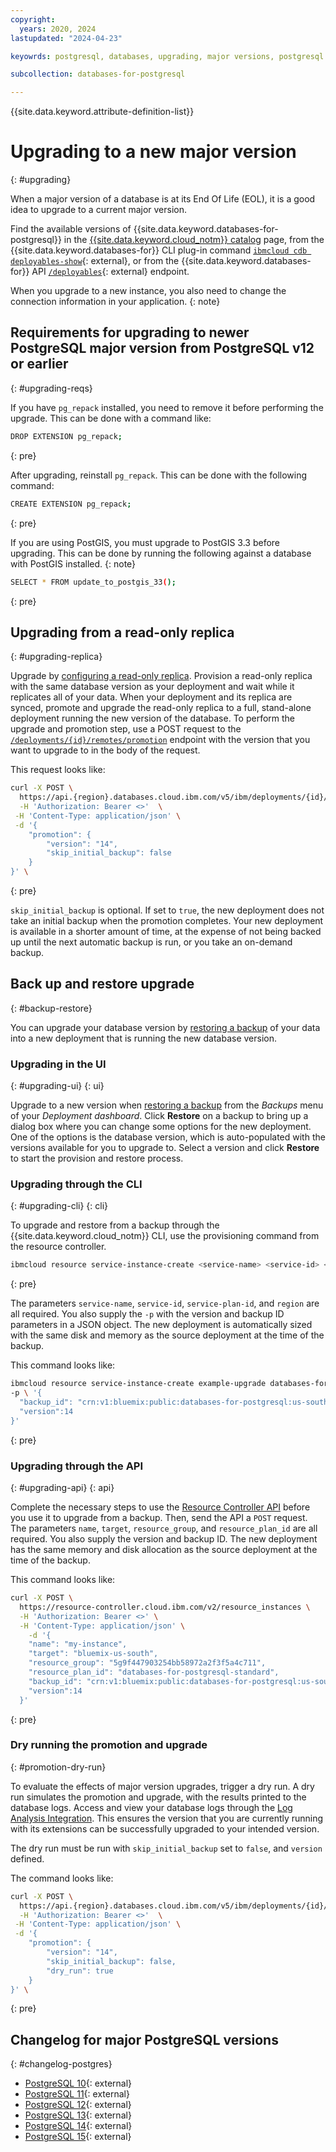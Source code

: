 ```yaml
---
copyright:
  years: 2020, 2024
lastupdated: "2024-04-23"

keyowrds: postgresql, databases, upgrading, major versions, postgresql new deployment, postgresql database version, postgresql major version

subcollection: databases-for-postgresql

---
```


{{site.data.keyword.attribute-definition-list}}

# Upgrading to a new major version
{: #upgrading}

When a major version of a database is at its End Of Life (EOL), it is a good idea to upgrade to a current major version. 

Find the available versions of {{site.data.keyword.databases-for-postgresql}} in the [{{site.data.keyword.cloud_notm}} catalog](https://cloud.ibm.com/catalog/databases-for-postgresql) page, from the {{site.data.keyword.databases-for}} CLI plug-in command [`ibmcloud cdb deployables-show`](/docs/databases-cli-plugin?topic=databases-cli-plugin-cdb-reference#deployables-show){: external}, or from the {{site.data.keyword.databases-for}} API [`/deployables`](https://cloud.ibm.com/apidocs/cloud-databases-api#get-all-deployable-databases){: external} endpoint.

When you upgrade to a new instance, you also need to change the connection information in your application.
{: note}

## Requirements for upgrading to newer PostgreSQL major version from PostgreSQL v12 or earlier
{: #upgrading-reqs}

If you have `pg_repack` installed, you need to remove it before performing the upgrade. This can be done with a command like:

```sh
DROP EXTENSION pg_repack; 
```
{: pre}

After upgrading, reinstall `pg_repack`. This can be done with the following command:

```sh
CREATE EXTENSION pg_repack;
```
{: pre}

If you are using PostGIS, you must upgrade to PostGIS 3.3 before upgrading. This can be done by running the following against a database with PostGIS installed.
{: note}

```sh
SELECT * FROM update_to_postgis_33();
```
{: pre}


## Upgrading from a read-only replica
{: #upgrading-replica}

Upgrade by [configuring a read-only replica](/docs/databases-for-postgresql?topic=databases-for-postgresql-read-only-replicas). Provision a read-only replica with the same database version as your deployment and wait while it replicates all of your data. When your deployment and its replica are synced, promote and upgrade the read-only replica to a full, stand-alone deployment running the new version of the database. To perform the upgrade and promotion step, use a POST request to the [`/deployments/{id}/remotes/promotion`](https://cloud.ibm.com/apidocs/cloud-databases-api#promote-read-only-replica-to-a-full-deployment) endpoint with the version that you want to upgrade to in the body of the request. 

This request looks like:
```sh
curl -X POST \
  https://api.{region}.databases.cloud.ibm.com/v5/ibm/deployments/{id}/remotes/promotion \
  -H 'Authorization: Bearer <>'  \
 -H 'Content-Type: application/json' \
 -d '{
    "promotion": {
        "version": "14",
        "skip_initial_backup": false
    }
}' \
```
{: pre}

`skip_initial_backup` is optional. If set to `true`, the new deployment does not take an initial backup when the promotion completes. Your new deployment is available in a shorter amount of time, at the expense of not being backed up until the next automatic backup is run, or you take an on-demand backup.

## Back up and restore upgrade
{: #backup-restore}

You can upgrade your database version by [restoring a backup](/docs/cloud-databases?topic=cloud-databases-dashboard-backups&interface=ui#restore-backup-ui) of your data into a new deployment that is running the new database version.

### Upgrading in the UI
{: #upgrading-ui}
{: ui}

Upgrade to a new version when [restoring a backup](/docs/cloud-databases?topic=cloud-databases-dashboard-backups&interface=ui#restore-backup-ui) from the _Backups_ menu of your _Deployment dashboard_. Click **Restore** on a backup to bring up a dialog box where you can change some options for the new deployment. One of the options is the database version, which is auto-populated with the versions available for you to upgrade to. Select a version and click **Restore** to start the provision and restore process.

### Upgrading through the CLI
{: #upgrading-cli}
{: cli}

To upgrade and restore from a backup through the {{site.data.keyword.cloud_notm}} CLI, use the provisioning command from the resource controller.
```sh
ibmcloud resource service-instance-create <service-name> <service-id> <service-plan-id> <region>
```
{: pre}

The parameters `service-name`, `service-id`, `service-plan-id`, and `region` are all required. You also supply the `-p` with the version and backup ID parameters in a JSON object. The new deployment is automatically sized with the same disk and memory as the source deployment at the time of the backup.

This command looks like:
```sh
ibmcloud resource service-instance-create example-upgrade databases-for-postgresql standard us-south \
-p \ '{
  "backup_id": "crn:v1:bluemix:public:databases-for-postgresql:us-south:a/54e8ffe85dcedf470db5b5ee6ac4a8d8:1b8f53db-fc2d-4e24-8470-f82b15c71717:backup:06392e97-df90-46d8-98e8-cb67e9e0a8e6",
  "version":14
}'
```
{: pre}

### Upgrading through the API
{: #upgrading-api}
{: api}

Complete the necessary steps to use the [Resource Controller API](/docs/databases-for-postgresql?topic=databases-for-postgresql-provisioning&interface=api#provision-controller-api) before you use it to upgrade from a backup. Then, send the API a `POST` request. The parameters `name`, `target`, `resource_group`, and `resource_plan_id` are all required. You also supply the version and backup ID. The new deployment has the same memory and disk allocation as the source deployment at the time of the backup. 

This command looks like:
```sh
curl -X POST \
  https://resource-controller.cloud.ibm.com/v2/resource_instances \
  -H 'Authorization: Bearer <>' \
  -H 'Content-Type: application/json' \
    -d '{
    "name": "my-instance",
    "target": "bluemix-us-south",
    "resource_group": "5g9f447903254bb58972a2f3f5a4c711",
    "resource_plan_id": "databases-for-postgresql-standard",
    "backup_id": "crn:v1:bluemix:public:databases-for-postgresql:us-south:a/54e8ffe85dcedf470db5b5ee6ac4a8d8:1b8f53db-fc2d-4e24-8470-f82b15c71717:backup:06392e97-df90-46d8-98e8-cb67e9e0a8e6",
    "version":14
  }'
```
{: pre}

### Dry running the promotion and upgrade
{: #promotion-dry-run}

To evaluate the effects of major version upgrades, trigger a dry run. A dry run simulates the promotion and upgrade, with the results printed to the database logs. Access and view your database logs through the [Log Analysis Integration](/docs/databases-for-postgresql?topic=databases-for-postgresql-logging). This ensures the version that you are currently running with its extensions can be successfully upgraded to your intended version.

The dry run must be run with `skip_initial_backup` set to `false`, and `version` defined.

The command looks like:
```sh
curl -X POST \
  https://api.{region}.databases.cloud.ibm.com/v5/ibm/deployments/{id}/remotes/promotion \
  -H 'Authorization: Bearer <>'  \
 -H 'Content-Type: application/json' \
 -d '{
    "promotion": {
        "version": "14",
        "skip_initial_backup": false,
        "dry_run": true
    }
}' \
```
{: pre}

## Changelog for major PostgreSQL versions
{: #changelog-postgres}

- [PostgreSQL 10](https://www.postgresql.org/docs/10/release-10.html){: external}
- [PostgreSQL 11](https://www.postgresql.org/docs/11/release-11.html){: external}
- [PostgreSQL 12](https://www.postgresql.org/docs/current/release-12.html){: external}
- [PostgreSQL 13](https://www.postgresql.org/docs/13/release-13.html){: external}
- [PostgreSQL 14](https://www.postgresql.org/docs/14/release-14.html){: external}
- [PostgreSQL 15](https://www.postgresql.org/docs/release/15.0/){: external}
